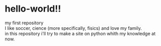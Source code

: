 # hello-world!!
my first repository
<br /> <h> I like soccer, cience (more specifically, fisics) and love my family. <h>
<br /> in this repository i'll try to make a site on python whith my knowledge at now.
